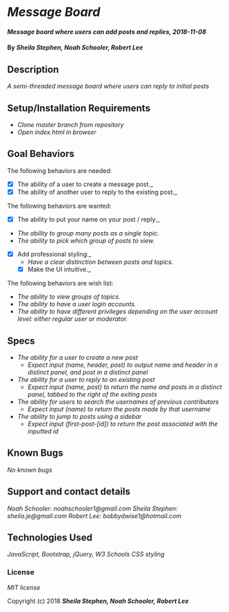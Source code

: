 # _Message Board_

#### _Message board where users can add posts and replies, 2018-11-08_

#### By _**Sheila Stephen, Noah Schooler, Robert Lee**_

## Description

_A semi-threaded message board where users can reply to initial posts_

## Setup/Installation Requirements

* _Clone master branch from repository_
* _Open index.html in browser_

## Goal Behaviors

The following behaviors are needed:
* [x] The ability of a user to create a message post._
* [x] The ability of another user to reply to the existing post._

The following behaviors are wanted:
* [x] The ability to put your name on your post / reply._
* _The ability to group many posts as a single topic._
* _The ability to pick which group of posts to view._
* [x] Add professional styling:_
  * _Have a clear distinction between posts and topics._
  * [x] Make the UI intuitive._

The following behaviors are wish list:
* _The ability to view groups of topics._
* _The ability to have a user login accounts._
* _The ability to have different privileges depending on the user account level: either regular
user or moderator._

## Specs

* _The ability for a user to create a new post_
  * _Expect input (name, header, post) to output name and header in a distinct panel, and post in a distinct panel_
* _The ability for a user to reply to an existing post_
  * _Expect input (name, post) to return the name and posts in a distinct panel, tabbed to the right of the exiting posts_
* _The ability for users to search the usernames of previous contributors_
  * _Expect input (name) to return the posts made by that username_
* _The ability to jump to posts using a sidebar_
  * _Expect input (first-post-[id]) to return the post associated with the inputted id_

## Known Bugs

_No known bugs_

## Support and contact details

_Noah Schooler: noahschooler1@gmail.com_
_Sheila Stephen: sheila.je@gmail.com_
_Robert Lee: bobbydwise1@hotmail.com_

## Technologies Used

_JavaScript, Bootstrap, jQuery, W3 Schools CSS styling_

### License

*MIT license*

Copyright (c) 2018 **_Sheila Stephen, Noah Schooler, Robert Lee_**
